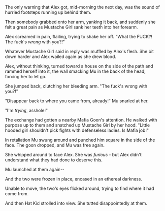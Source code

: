The only warning that Alex got, mid-morning the next day, was the sound of hurried footsteps running up behind them.

Then somebody grabbed onto her arm, yanking it back, and suddenly she felt a great pain as Mustache Girl sank her teeth into her forearm.

Alex screamed in pain, flailing, trying to shake her off. "What the FUCK?! The fuck's *wrong* with you?!"

Whatever Mustache Girl said in reply was muffled by Alex's flesh. She bit down harder and Alex wailed again as she drew blood.

Alex, without thinking, turned toward a house on the side of the path and rammed herself into it, the wall smacking Mu in the back of the head, forcing her to let go.

She jumped back, clutching her bleeding arm. "The fuck's wrong with you?!"

"Disappear back to where you came from, already!" Mu snarled at her.

"I'm *trying*, asshole!"

The exchange had gotten a nearby Mafia Goon's attention. He walked with purpose up to them and snatched up Mustache Girl by her hood. "Little hooded girl shouldn't pick fights with defenseless ladies. Is Mafia job!"

In retaliation Mu swung around and punched him square in the side of the face. The goon dropped, and Mu was free again.

She whipped around to face Alex. She was *furious* - but Alex didn't understand what they had done to deserve this.

Mu launched at them again--

And the two were frozen in place, encased in an ethereal darkness.

Unable to move, the two's eyes flicked around, trying to find where it had come from.

And then Hat Kid strolled into view. She tutted disappointedly at them.